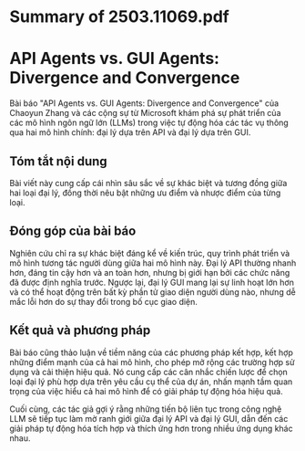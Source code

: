 # Summary of 2503.11069.pdf

# API Agents vs. GUI Agents: Divergence and Convergence

Bài báo "API Agents vs. GUI Agents: Divergence and Convergence" của Chaoyun Zhang và các cộng sự từ Microsoft khám phá sự phát triển của các mô hình ngôn ngữ lớn (LLMs) trong việc tự động hóa các tác vụ thông qua hai mô hình chính: đại lý dựa trên API và đại lý dựa trên GUI. 

## Tóm tắt nội dung

Bài viết này cung cấp cái nhìn sâu sắc về sự khác biệt và tương đồng giữa hai loại đại lý, đồng thời nêu bật những ưu điểm và nhược điểm của từng loại. 

## Đóng góp của bài báo

Nghiên cứu chỉ ra sự khác biệt đáng kể về kiến trúc, quy trình phát triển và mô hình tương tác người dùng giữa hai mô hình này. Đại lý API thường nhanh hơn, đáng tin cậy hơn và an toàn hơn, nhưng bị giới hạn bởi các chức năng đã được định nghĩa trước. Ngược lại, đại lý GUI mang lại sự linh hoạt lớn hơn và có thể hoạt động trên bất kỳ phần tử giao diện người dùng nào, nhưng dễ mắc lỗi hơn do sự thay đổi trong bố cục giao diện.

## Kết quả và phương pháp

Bài báo cũng thảo luận về tiềm năng của các phương pháp kết hợp, kết hợp những điểm mạnh của cả hai mô hình, cho phép mở rộng các trường hợp sử dụng và cải thiện hiệu quả. Nó cung cấp các cân nhắc chiến lược để chọn loại đại lý phù hợp dựa trên yêu cầu cụ thể của dự án, nhấn mạnh tầm quan trọng của việc hiểu cả hai mô hình để có giải pháp tự động hóa hiệu quả.

Cuối cùng, các tác giả gợi ý rằng những tiến bộ liên tục trong công nghệ LLM sẽ tiếp tục làm mờ ranh giới giữa đại lý API và đại lý GUI, dẫn đến các giải pháp tự động hóa tích hợp và thích ứng hơn trong nhiều ứng dụng khác nhau.
